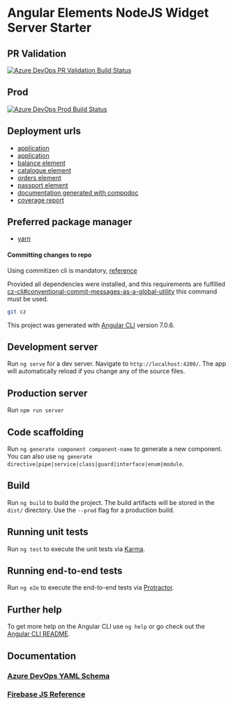 # Angular Elements NodeJS Widget Server Starter

## PR Validation

[![Azure DevOps PR Validation Build Status](https://rfprod.visualstudio.com/ng-elements-starter/_apis/build/status/PR%20Validation?branchName=master)](https://rfprod.visualstudio.com/ng-elements-starter/_build/latest?definitionId=15&branchName=master)

## Prod

[![Azure DevOps Prod Build Status](https://rfprod.visualstudio.com/ng-elements-starter/_apis/build/status/Prod?branchName=master)](https://rfprod.visualstudio.com/ng-elements-starter/_build/latest?definitionId=8&branchName=master)

## Deployment urls

- [application](https://ng2elements.firebaseapp.com/)
- [application](https://ng2elements.firebaseapp.com/ng-elements-app/)
- [balance element](https://ng2elements.firebaseapp.com/ng-elements-balance/)
- [catalogue element](https://ng2elements.firebaseapp.com/ng-elements-catalogue/)
- [orders element](https://ng2elements.firebaseapp.com/ng-elements-orders/)
- [passport element](https://ng2elements.firebaseapp.com/ng-elements-passport/)
- [documentation generated with compodoc](https://ng2elements.firebaseapp.com/documentation/)
- [coverage report](https://ng2elements.firebaseapp.com/coverage/)

## Preferred package manager

- [yarn](https://www.npmjs.com/package/yarn)

#### Committing changes to repo

Using commitizen cli is mandatory, [reference](https://github.com/commitizen/cz-cli)

Provided all dependencies were installed, and this requirements are fulfilled [cz-cli#conventional-commit-messages-as-a-global-utility](https://github.com/commitizen/cz-cli#conventional-commit-messages-as-a-global-utility) this command must be used.

```bash
git cz
```

This project was generated with [Angular CLI](https://github.com/angular/angular-cli) version 7.0.6.

## Development server

Run `ng serve` for a dev server. Navigate to `http://localhost:4200/`. The app will automatically reload if you change any of the source files.

## Production server

Run `npm run server`

## Code scaffolding

Run `ng generate component component-name` to generate a new component. You can also use `ng generate directive|pipe|service|class|guard|interface|enum|module`.

## Build

Run `ng build` to build the project. The build artifacts will be stored in the `dist/` directory. Use the `--prod` flag for a production build.

## Running unit tests

Run `ng test` to execute the unit tests via [Karma](https://karma-runner.github.io).

## Running end-to-end tests

Run `ng e2e` to execute the end-to-end tests via [Protractor](http://www.protractortest.org/).

## Further help

To get more help on the Angular CLI use `ng help` or go check out the [Angular CLI README](https://github.com/angular/angular-cli/blob/master/README.md).

## Documentation

### [Azure DevOps YAML Schema](https://docs.microsoft.com/en-us/azure/devops/pipelines/yaml-schema?view=vsts&tabs=example#trigger)

### [Firebase JS Reference](https://firebase.google.com/docs/reference/js/)
